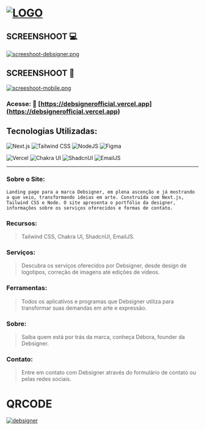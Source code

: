 
# [![LOGO](https://i.postimg.cc/9FBSpBK5/LOGO-GRANDE2.png)](https://postimg.cc/VddDsXzD)

## SCREENSHOOT 💻
[![screeshoot-debsigner.png](https://i.postimg.cc/x8fDPF07/screeshoot-debsigner.png)](https://postimg.cc/5YRR4gQq)

## SCREENSHOOT 📱
[![screeshoot-mobile.png](https://i.postimg.cc/Pf90JxD9/screeshoot-mobile.png)](https://postimg.cc/V59KHzDW)

### Acesse: 🔗 [https://debsignerofficial.vercel.app](https://debsignerofficial.vercel.app)

## Tecnologias Utilizadas:
![Next.js](https://img.shields.io/badge/Next.js-000000?style=for-the-badge&logo=next.js&logoColor=white)
![Tailwind CSS](https://img.shields.io/badge/Tailwind_CSS-38B2AC?style=for-the-badge&logo=tailwind-css&logoColor=white)
![NodeJS](https://img.shields.io/badge/Node.js-43853D?style=for-the-badge&logo=node.js&logoColor=white)
![Figma](https://img.shields.io/badge/Figma-F24E1E?style=for-the-badge&logo=figma&logoColor=white)
 
![Vercel](https://img.shields.io/badge/Vercel-000000?style=for-the-badge&logo=vercel&logoColor=white)
![Chakra UI](https://img.shields.io/badge/Chakra_UI-319795?style=for-the-badge&logo=chakra-ui&logoColor=white)
![ShadcnUI](https://img.shields.io/badge/ShadcnUI-000000?style=for-the-badge&logo=react&logoColor=white)
![EmailJS](https://img.shields.io/badge/EmailJS-465EFB?style=for-the-badge&logo=gmail&logoColor=white)

---

### Sobre o Site:
```
Landing page para a marca Debsigner, em plena ascenção e já mostrando a que veio, transformando ideias em arte. Construída com Next.js, Tailwind CSS e Node. O site apresenta o portfólio da designer, informações sobre os serviços oferecidos e formas de contato.
```

### Recursos:
> Tailwind CSS, Chakra UI, ShadcnUI, EmailJS.
### Serviços: 
> Descubra os serviços oferecidos por Debsigner, desde design de logotipos, correção de imagens até edições de vídeos.
### Ferramentas:
> Todos os aplicativos e programas que Debsigner utiliza para transformar suas demandas em arte e expressão.
### Sobre:
> Saiba quem está por trás da marca, conheça Débora, founder da Debsigner. 
### Contato:
> Entre em contato com Debsigner através do formulário de contato ou pelas redes sociais.

# QRCODE
[![debsigner](https://i.postimg.cc/nhg6jhNC/qrcode-git-readme-empty.png)](https://postimg.cc/NK8NZBsc)